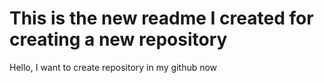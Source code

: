 # This is the new readme I created for creating a new repository

Hello, I want to create repository in my github now

